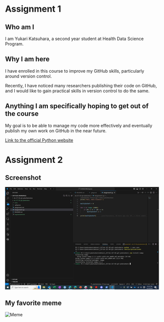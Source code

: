# Assignment 1
## Who am I
I am Yukari Katsuhara, a second year student at Health Data Science Program.

## Why I am here
I have enrolled in this course to improve my GitHub skills, particularly around version control. 

Recently, I have noticed many researchers publishing their code on GitHub, and I would like to gain practical skills in version control to do the same.

## Anything I am specifically hoping to get out of the course
My goal is to be able to manage my code more effectively and eventually publish my own work on GitHub in the near future.

[Link to the official Python website](https://www.python.org)

# Assignment 2
## Screenshot
![My screenshot](./Screenshot.png)

## My favorite meme
![Meme](https://cdn.pixabay.com/photo/2023/11/24/12/06/duck-8409886_1280.png)